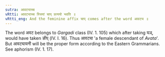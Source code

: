 ```yaml
---
sutra: आवट्याच्च
vRtti: आवट्याच्च स्त्रियां चाप् प्रत्ययो भवति ॥
vRtti_eng: And the feminine affix चाप् comes after the word आवट्य ॥
---
```

The word अवट belongs to _Gargadi_ class (IV. 1. 105) which after taking यञ्, would have taken ङीप् (IV. I. 16). Thus आवट्या 'a female descendant of _Avata_'. But आवट्यायनी will be the proper form according to the Eastern Grammarians. See aphorism (IV. 1. 17).
